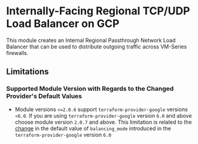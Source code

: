# Internally-Facing Regional TCP/UDP Load Balancer on GCP

This module creates an Internal Regional Passthrough Network Load Balancer that can be used to distribute outgoing traffic across VM-Series firewalls. 

## Limitations

### Supported Module Version with Regards to the Changed Provider's Default Values

- Module versions `<=2.0.6` support `terraform-provider-google` versions `<6.0`. If you are using `terraform-provider-google` version `6.0` and above choose module version `2.0.7` and above. This limitation is related to the [change](https://github.com/hashicorp/terraform-provider-google/commit/267f964bd4f2d9b48e8771c2a8397de3f6655ef7) in the default value of `balancing_mode` introduced in the `terraform-provider-google` version `6.0` 
